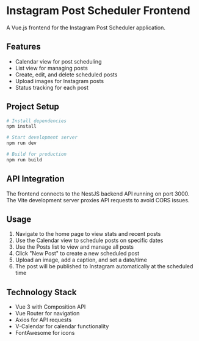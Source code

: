 # Instagram Post Scheduler Frontend

A Vue.js frontend for the Instagram Post Scheduler application.

## Features

- Calendar view for post scheduling
- List view for managing posts
- Create, edit, and delete scheduled posts
- Upload images for Instagram posts
- Status tracking for each post

## Project Setup

```bash
# Install dependencies
npm install

# Start development server
npm run dev

# Build for production
npm run build
```

## API Integration

The frontend connects to the NestJS backend API running on port 3000. The Vite development server proxies API requests to avoid CORS issues.

## Usage

1. Navigate to the home page to view stats and recent posts
2. Use the Calendar view to schedule posts on specific dates
3. Use the Posts list to view and manage all posts
4. Click "New Post" to create a new scheduled post
5. Upload an image, add a caption, and set a date/time
6. The post will be published to Instagram automatically at the scheduled time

## Technology Stack

- Vue 3 with Composition API
- Vue Router for navigation
- Axios for API requests
- V-Calendar for calendar functionality
- FontAwesome for icons 